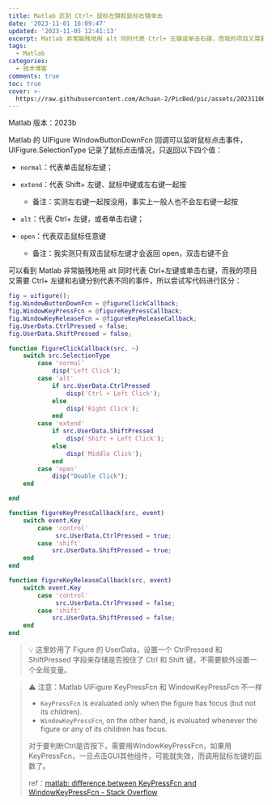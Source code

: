```yaml
---
title: Matlab 区别 Ctrl+ 鼠标左键和鼠标右键单击
date: '2023-11-01 16:09:47'
updated: '2023-11-05 12:41:13'
excerpt: Matlab 非常脑残地用 alt 同时代表 Ctrl+ 左键或单击右键，而我的项目又需要 ctrl+ 左键和右键分别代表不同的事件，所以尝试写代码进行区分
tags:
  - Matlab
categories:
  - 技术博客
comments: true
toc: true
cover: >-
  https://raw.githubusercontent.com/Achuan-2/PicBed/pic/assets/202311061540015.png
---
```




Matlab 版本：2023b

Matlab 的 UIFigure WindowButtonDownFcn 回调可以监听鼠标点击事件，UIFigure.SelectionType 记录了鼠标点击情况，只返回以下四个值：

* ​`normal`​：代表单击鼠标左键；
* ​`extend`​：代表 Shift+ 左键、鼠标中键或左右键一起按

  * 备注：实测左右键一起按没用，事实上一般人也不会左右键一起按
* ​`alt`​：代表 Ctrl+ 左键，或者单击右键；
* ​`open`​：代表双击鼠标任意键

  * 备注：我实测只有双击鼠标左键才会返回 open，双击右键不会

可以看到 Matlab 非常脑残地用 alt 同时代表 Ctrl+左键或单击右键，而我的项目又需要 Ctrl+ 左键和右键分别代表不同的事件，所以尝试写代码进行区分：

```matlab
fig = uifigure();
fig.WindowButtonDownFcn = @figureClickCallback;
fig.WindowKeyPressFcn = @figureKeyPressCallback;
fig.WindowKeyReleaseFcn = @figureKeyReleaseCallback;
fig.UserData.CtrlPressed = false;
fig.UserData.ShiftPressed = false;

function figureClickCallback(src, ~)
    switch src.SelectionType
        case 'normal'
            disp('Left Click');
        case 'alt'
            if src.UserData.CtrlPressed
                disp('Ctrl + Left Click');
            else
                disp('Right Click');
            end
        case 'extend'
            if src.UserData.ShiftPressed
                disp('Shift + Left Click');
            else
                disp('Middle Click');
            end
        case 'open'
            disp("Double Click");
    end

end

function figureKeyPressCallback(src, event)
    switch event.Key
        case 'control'
             src.UserData.CtrlPressed = true;
        case 'shift'
            src.UserData.ShiftPressed = true;
    end
end

function figureKeyReleaseCallback(src, event)
    switch event.Key
        case 'control'
             src.UserData.CtrlPressed = false;
        case 'shift'
            src.UserData.ShiftPressed = false;
    end
end

```

> 💡 <span style="font-weight: bold;" data-type="strong"> </span> 这里妙用了 Figure 的 UserData，设置一个 CtrlPressed 和 ShiftPressed 字段来存储是否按住了 Ctrl 和 Shift 键，不需要额外设置一个全局变量。

> ⚠ 注意：Matlab UIFigure KeyPressFcn 和 WindowKeyPressFcn 不一样
>
> * ​`KeyPressFcn`​​ is evaluated only when the figure has focus (but not its children).
> * ​`WindowKeyPressFcn`​​, on the other hand, is evaluated whenever the figure or any of its children has focus.
>
> 对于要判断Ctrl是否按下，需要用WindowKeyPressFcn，如果用KeyPressFcn，一旦点击GUI其他组件，可能就失效，而调用鼠标左键的函数了。
>
> ref：[matlab: difference between KeyPressFcn and WindowKeyPressFcn - Stack Overflow](https://stackoverflow.com/questions/25174400/matlab-difference-between-keypressfcn-and-windowkeypressfcn)

‍
